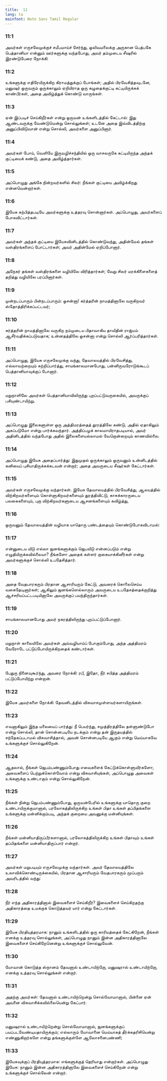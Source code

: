```yaml
---
title:  11
lang: ta
mainfont: Noto Sans Tamil Regular
---
```


###  11:1

அவர்கள் எருசலேமுக்குச் சமீபமாய்ச் சேர்ந்து, ஒலிவமலைக்கு அருகான பெத்பகே பெத்தானியா என்னும் ஊர்களுக்கு வந்தபோது, அவர் தம்முடைய சீஷரில் இரண்டுபேரை நோக்கி:

###  11:2

உங்களுக்கு எதிரேயிருக்கிற கிராமத்துக்குப் போங்கள்; அதில் பிரவேசித்தவுடனே, மனுஷர் ஒருவரும் ஒருக்காலும் ஏறியிராத ஒரு கழுதைக்குட்டி கட்டியிருக்கக் காண்பீர்கள், அதை அவிழ்த்துக் கொண்டு வாருங்கள்.

###  11:3

ஏன் இப்படிச் செய்கிறீர்கள் என்று ஒருவன் உங்களிடத்தில் கேட்டால்: இது ஆண்டவருக்கு வேண்டுமென்று சொல்லுங்கள்; உடனே அதை இவ்விடத்திற்கு அனுப்பிவிடுவான் என்று சொல்லி, அவர்களை அனுப்பினார்.

###  11:4

அவர்கள் போய், வெளியே இருவழிச்சந்தியில் ஒரு வாசலருகே கட்டியிருந்த அந்தக் குட்டியைக் கண்டு, அதை அவிழ்த்தார்கள்.

###  11:5

அப்பொழுது அங்கே நின்றவர்களில் சிலர்: நீங்கள் குட்டியை அவிழ்க்கிறது என்னவென்றார்கள்.

###  11:6

இயேசு கற்பித்தபடியே அவர்களுக்கு உத்தரவு சொன்னார்கள். அப்பொழுது, அவர்களைப் போகவிட்டார்கள்.

###  11:7

அவர்கள் அந்தக் குட்டியை இயேசுவினிடத்தில் கொண்டுவந்து, அதின்மேல் தங்கள் வஸ்திரங்களைப் போட்டார்கள்; அவர் அதின்மேல் ஏறிப்போனார்.

###  11:8

அநேகர் தங்கள் வஸ்திரங்களை வழியிலே விரித்தார்கள்; வேறு சிலர் மரக்கிளைகளைத் தறித்து வழியிலே பரப்பினார்கள்.

###  11:9

முன்நடப்பாரும் பின்நடப்பாரும்: ஓசன்னா! கர்த்தரின் நாமத்தினாலே வருகிறவர் ஸ்தோத்திரிக்கப்பட்டவர்;

###  11:10

கர்த்தரின் நாமத்தினாலே வருகிற நம்முடைய பிதாவாகிய தாவீதின் ராஜ்யம் ஆசீர்வதிக்கப்படுவதாக; உன்னதத்திலே ஓசன்னா என்று சொல்லி ஆர்ப்பரித்தார்கள்.

###  11:11

அப்பொழுது, இயேசு எருசலேமுக்கு வந்து, தேவாலயத்தில் பிரவேசித்து, எல்லாவற்றையும் சுற்றிப்பார்த்து, சாயங்காலமானபோது, பன்னிருவரோடுங்கூடப் பெத்தானியாவுக்குப் போனார்.

###  11:12

மறுநாளிலே அவர்கள் பெத்தானியாவிலிருந்து புறப்பட்டுவருகையில், அவருக்குப் பசியுண்டாயிற்று.

###  11:13

அப்பொழுது இலைகளுள்ள ஒரு அத்திமரத்தைத் தூரத்திலே கண்டு, அதில் ஏதாகிலும் அகப்படுமோ என்று பார்க்கவந்தார். அத்திப்பழக் காலமாயிராதபடியால், அவர் அதினிடத்தில் வந்தபோது அதில் இலைகளையல்லாமல் வேறொன்றையும் காணவில்லை.

###  11:14

அப்பொழுது இயேசு அதைப்பார்த்து: இதுமுதல் ஒருக்காலும் ஒருவனும் உன்னிடத்தில் கனியைப் புசியாதிருக்கக்கடவன் என்றார்; அதை அவருடைய சீஷர்கள் கேட்டார்கள்.

###  11:15

அவர்கள் எருசலேமுக்கு வந்தார்கள். இயேசு தேவாலயத்தில் பிரவேசித்து, ஆலயத்தில் விற்கிறவர்களையும் கொள்ளுகிறவர்களையும் துரத்திவிட்டு, காசுக்காரருடைய பலகைகளையும், புறா விற்கிறவர்களுடைய ஆசனங்களையும் கவிழ்த்து,

###  11:16

ஒருவனும் தேவாலயத்தின் வழியாக யாதொரு பண்டத்தையும் கொண்டுபோகவிடாமல்:

###  11:17

என்னுடைய வீடு எல்லா ஜனங்களுக்கும் ஜெபவீடு என்னப்படும் என்று எழுதியிருக்கவில்லையா? நீங்களோ அதைக் கள்ளர் குகையாக்கினீர்கள் என்று அவர்களுக்குச் சொல்லி உபதேசித்தார்.

###  11:18

அதை வேதபாரகரும் பிரதான ஆசாரியரும் கேட்டு, அவரைக் கொலைசெய்ய வகைதேடினார்கள்; ஆகிலும் ஜனங்களெல்லாரும் அவருடைய உபதேசத்தைக்குறித்து ஆச்சரியப்பட்டபடியினாலே அவருக்குப் பயந்திருந்தார்கள்.

###  11:19

சாயங்காலமானபோது அவர் நகரத்திலிருந்து புறப்பட்டுப்போனார்.

###  11:20

மறுநாள் காலையிலே அவர்கள் அவ்வழியாய்ப் போகும்போது, அந்த அத்திமரம் வேரோடே பட்டுப்போயிருக்கிறதைக் கண்டார்கள்.

###  11:21

பேதுரு நினைவுகூர்ந்து, அவரை நோக்கி: ரபீ, இதோ, நீர் சபித்த அத்திமரம் பட்டுப்போயிற்று என்றான்.

###  11:22

இயேசு அவர்களை நோக்கி: தேவனிடத்தில் விசுவாசமுள்ளவர்களாயிருங்கள்.

###  11:23

எவனாகிலும் இந்த மலையைப் பார்த்து: நீ பெயர்ந்து, சமுத்திரத்திலே தள்ளுண்டுபோ என்று சொல்லி, தான் சொன்னபடியே நடக்கும் என்று தன் இருதயத்தில் சந்தேகப்படாமல் விசுவாசித்தால், அவன் சொன்னபடியே ஆகும் என்று மெய்யாகவே உங்களுக்குச் சொல்லுகிறேன்.

###  11:24

ஆதலால், நீங்கள் ஜெபம்பண்ணும்போது எவைகளைக் கேட்டுக்கொள்ளுவீர்களோ, அவைகளைப் பெற்றுக்கொள்வோம் என்று விசுவாசியுங்கள், அப்பொழுது அவைகள் உங்களுக்கு உண்டாகும் என்று சொல்லுகிறேன்.

###  11:25

நீங்கள் நின்று ஜெபம்பண்ணும்போது, ஒருவன்பேரில் உங்களுக்கு யாதொரு குறை உண்டாயிருக்குமானால், பரலோகத்திலிருக்கிற உங்கள் பிதா உங்கள் தப்பிதங்களை உங்களுக்கு மன்னிக்கும்படி, அந்தக் குறையை அவனுக்கு மன்னியுங்கள்.

###  11:26

நீங்கள் மன்னியாதிருப்பீர்களானால், பரலோகத்திலிருக்கிற உங்கள் பிதாவும் உங்கள் தப்பிதங்களை மன்னியாதிருப்பார் என்றார்.

###  11:27

அவர்கள் மறுபடியும் எருசலேமுக்கு வந்தார்கள். அவர் தேவாலயத்திலே உலாவிக்கொண்டிருக்கையில், பிரதான ஆசாரியரும் வேதபாரகரும் மூப்பரும் அவரிடத்தில் வந்து:

###  11:28

நீர் எந்த அதிகாரத்தினால் இவைகளைச் செய்கிறீர்? இவைகளைச் செய்கிறதற்கு அதிகாரத்தை உமக்குக் கொடுத்தவர் யார் என்று கேட்டார்கள்.

###  11:29

இயேசு பிரதியுத்தரமாக: நானும் உங்களிடத்தில் ஒரு காரியத்தைக் கேட்கிறேன், நீங்கள் எனக்கு உத்தரவு சொல்லுங்கள், அப்பொழுது நானும் இன்ன அதிகாரத்தினாலே இவைகளைச் செய்கிறேனென்று உங்களுக்குச் சொல்லுவேன்.

###  11:30

யோவான் கொடுத்த ஸ்நானம் தேவனால் உண்டாயிற்றோ, மனுஷரால் உண்டாயிற்றோ, எனக்கு உத்தரவு சொல்லுங்கள் என்றார்.

###  11:31

அதற்கு அவர்கள்: தேவனால் உண்டாயிற்றென்று சொல்வோமானால், பின்னை ஏன் அவனை விசுவாசிக்கவில்லையென்று கேட்பார்.

###  11:32

மனுஷரால் உண்டாயிற்றென்று சொல்வோமானால், ஜனங்களுக்குப் பயப்படவேண்டியதாயிருக்கும்; எல்லாரும் யோவானை மெய்யாகத் தீர்க்கதரிசியென்று எண்ணுகிறார்களே என்று தங்களுக்குள்ளே ஆலோசனைபண்ணி;

###  11:33

இயேசுவுக்குப் பிரதியுத்தரமாக: எங்களுக்குத் தெரியாது என்றார்கள். அப்பொழுது இயேசு: நானும் இன்ன அதிகாரத்தினாலே இவைகளைச் செய்கிறேன் என்று உங்களுக்குச் சொல்லேன் என்றார்.

